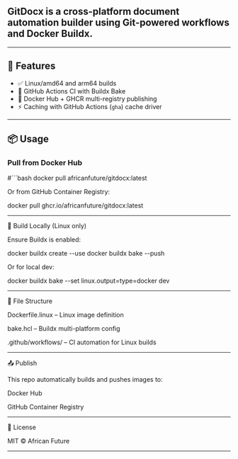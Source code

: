 ## GitDocx is a cross-platform document automation builder using Git-powered workflows and Docker Buildx.

---

## 🚀 Features

- ✅ Linux/amd64 and arm64 builds
- 🔁 GitHub Actions CI with Buildx Bake
- 🐋 Docker Hub + GHCR multi-registry publishing
- ⚡ Caching with GitHub Actions (`gha`) cache driver

---

## 📦 Usage

### Pull from Docker Hub

#```bash
docker pull africanfuture/gitdocx:latest

Or from GitHub Container Registry:

docker pull ghcr.io/africanfuture/gitdocx:latest


___

🔧 Build Locally (Linux only)

Ensure Buildx is enabled:

docker buildx create --use
docker buildx bake --push

Or for local dev:

docker buildx bake --set linux.output=type=docker dev


---


📁 File Structure

Dockerfile.linux – Linux image definition

bake.hcl – Buildx multi-platform config

.github/workflows/ – CI automation for Linux builds



---


📤 Publish

This repo automatically builds and pushes images to:

Docker Hub

GitHub Container Registry



---


📜 License

MIT © African Future

---



